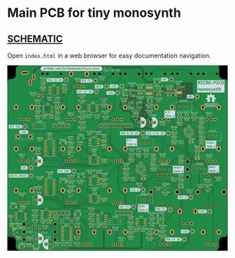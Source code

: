 # Main PCB for tiny monosynth

## [SCHEMATIC](https://github.com/JordanAceto/micro-pico/blob/main/main_pcb/docs/micro_pico-schematic.pdf)

Open `index.html` in a web browser for easy documentation navigation.

![pcb render](docs/2D/micro_pico-bottom.jpg "pcb render")